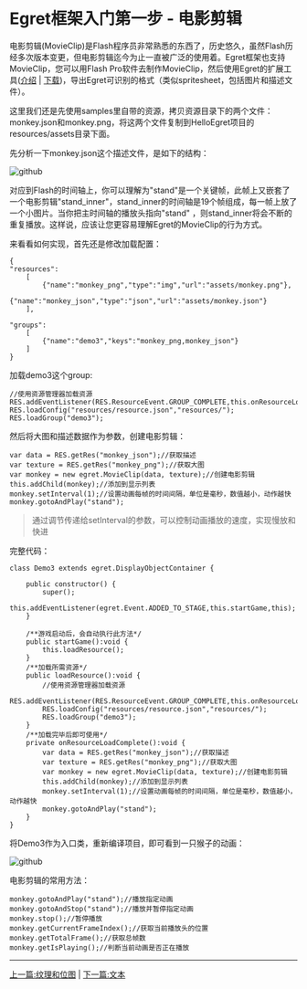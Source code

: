 Egret框架入门第一步 - 电影剪辑
===============

电影剪辑(MovieClip)是Flash程序员非常熟悉的东西了，历史悠久，虽然Flash历经多次版本变更，但电影剪辑迄今为止一直被广泛的使用着。Egret框架也支持MovieClip，您可以用Flash Pro软件去制作MovieClip，然后使用Egret的扩展工具([介绍](#) | [下载](#))，导出Egret可识别的格式（类似spritesheet，包括图片和描述文件）。

这里我们还是先使用samples里自带的资源，拷贝资源目录下的两个文件：monkey.json和monkey.png，将这两个文件复制到HelloEgret项目的resources/assets目录下面。

先分析一下monkey.json这个描述文件，是如下的结构：

![github](https://raw.githubusercontent.com/NeoGuo/html5-documents/master/egret/images/egret_monkey_json.png "json")

对应到Flash的时间轴上，你可以理解为"stand"是一个关键帧，此帧上又嵌套了一个电影剪辑"stand_inner"，stand_inner的时间轴是19个帧组成，每一帧上放了一个小图片。当你把主时间轴的播放头指向"stand"
，则stand_inner将会不断的重复播放。这样说，应该让您更容易理解Egret的MovieClip的行为方式。

来看看如何实现，首先还是修改加载配置：

```
{
"resources":
    [
        {"name":"monkey_png","type":"img","url":"assets/monkey.png"},
        {"name":"monkey_json","type":"json","url":"assets/monkey.json"}
    ],

"groups":
    [
        {"name":"demo3","keys":"monkey_png,monkey_json"}
    ]
}
```

加载demo3这个group:
```
//使用资源管理器加载资源
RES.addEventListener(RES.ResourceEvent.GROUP_COMPLETE,this.onResourceLoadComplete,this);
RES.loadConfig("resources/resource.json","resources/");
RES.loadGroup("demo3");
```

然后将大图和描述数据作为参数，创建电影剪辑：

```
var data = RES.getRes("monkey_json");//获取描述
var texture = RES.getRes("monkey_png");//获取大图
var monkey = new egret.MovieClip(data, texture);//创建电影剪辑
this.addChild(monkey);//添加到显示列表
monkey.setInterval(1);//设置动画每帧的时间间隔，单位是毫秒，数值越小，动作越快
monkey.gotoAndPlay("stand");
```
> 通过调节传递给setInterval的参数，可以控制动画播放的速度，实现慢放和快进

完整代码：

```
class Demo3 extends egret.DisplayObjectContainer {

    public constructor() {
        super();
        this.addEventListener(egret.Event.ADDED_TO_STAGE,this.startGame,this);
    }

    /**游戏启动后，会自动执行此方法*/
    public startGame():void {
        this.loadResource();
    }
    /**加载所需资源*/
    public loadResource():void {
        //使用资源管理器加载资源
        RES.addEventListener(RES.ResourceEvent.GROUP_COMPLETE,this.onResourceLoadComplete,this);
        RES.loadConfig("resources/resource.json","resources/");
        RES.loadGroup("demo3");
    }
    /**加载完毕后即可使用*/
    private onResourceLoadComplete():void {
        var data = RES.getRes("monkey_json");//获取描述
        var texture = RES.getRes("monkey_png");//获取大图
        var monkey = new egret.MovieClip(data, texture);//创建电影剪辑
        this.addChild(monkey);//添加到显示列表
        monkey.setInterval(1);//设置动画每帧的时间间隔，单位是毫秒，数值越小，动作越快
        monkey.gotoAndPlay("stand");
    }
}
```

将Demo3作为入口类，重新编译项目，即可看到一只猴子的动画：

![github](https://raw.githubusercontent.com/NeoGuo/html5-documents/master/egret/images/movieclip_monkey.png "monkey")

电影剪辑的常用方法：

```
monkey.gotoAndPlay("stand");//播放指定动画
monkey.gotoAndStop("stand");//播放并暂停指定动画
monkey.stop();//暂停播放
monkey.getCurrentFrameIndex();//获取当前播放头的位置
monkey.getTotalFrame();//获取总帧数
monkey.getIsPlaying();//判断当前动画是否正在播放
```

- - -

[上一篇:纹理和位图](https://github.com/NeoGuo/html5-documents/blob/master/egret/02-bitmap.md)
| [下一篇:文本](https://github.com/NeoGuo/html5-documents/blob/master/egret/04-text.md)
